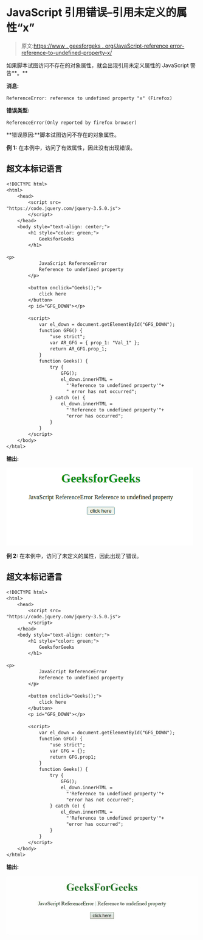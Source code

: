 # JavaScript 引用错误–引用未定义的属性“x”

> 原文:[https://www . geesforgeks . org/JavaScript-reference error-reference-to-undefined-property-x/](https://www.geeksforgeeks.org/javascript-referenceerror-reference-to-undefined-property-x/)

如果脚本试图访问不存在的对象属性，就会出现引用未定义属性的 JavaScript 警告**。**

**消息:**

```
ReferenceError: reference to undefined property "x" (Firefox)

```

**错误类型:**

```
ReferenceError(Only reported by firefox browser)

```

**错误原因:**脚本试图访问不存在的对象属性。

**例 1:** 在本例中，访问了有效属性，因此没有出现错误。

## 超文本标记语言

```
<!DOCTYPE html>
<html>
    <head>
        <script src=
"https://code.jquery.com/jquery-3.5.0.js">
        </script>
    </head>
    <body style="text-align: center;">
        <h1 style="color: green;">
            GeeksforGeeks
        </h1>

<p>
            JavaScript ReferenceError 
            Reference to undefined property
        </p>

        <button onclick="Geeks();">
            click here
        </button>
        <p id="GFG_DOWN"></p>

        <script>
            var el_down = document.getElementById("GFG_DOWN");
            function GFG() {
                "use strict";
                var AR_GFG = { prop_1: "Val_1" };
                return AR_GFG.prop_1;
            }
            function Geeks() {
                try {
                    GFG();
                    el_down.innerHTML =
                      "'Reference to undefined property'"+
                      " error has not occurred";
                } catch (e) {
                    el_down.innerHTML = 
                      "'Reference to undefined property'"+
                      "error has occurred";
                }
            }
        </script>
    </body>
</html>
```

**输出:**

![](img/905f7fa6ead6cb02715c28d4687378ac.png)

**例 2:** 在本例中，访问了未定义的属性，因此出现了错误。

## 超文本标记语言

```
<!DOCTYPE html>
<html>
    <head>
        <script src=
"https://code.jquery.com/jquery-3.5.0.js">
        </script>
    </head>
    <body style="text-align: center;">
        <h1 style="color: green;">
            GeeksforGeeks
        </h1>

<p>
            JavaScript ReferenceError 
            Reference to undefined property
        </p>

        <button onclick="Geeks();">
            click here
        </button>
        <p id="GFG_DOWN"></p>

        <script>
            var el_down = document.getElementById("GFG_DOWN");
            function GFG() {
                "use strict";
                var GFG = {};
                return GFG.prop1;
            }
            function Geeks() {
                try {
                    GFG();
                    el_down.innerHTML = 
                      "'Reference to undefined property'"+
                      "error has not occurred";
                } catch (e) {
                    el_down.innerHTML = 
                      "'Reference to undefined property'"+
                      "error has occurred";
                }
            }
        </script>
    </body>
</html>
```

**输出:**

![](img/5e9491b5351ac2a860834297dde8a72e.png)